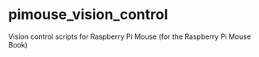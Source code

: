 # pimouse_vision_control
Vision control scripts for Raspberry Pi Mouse (for the Raspberry Pi Mouse Book)
